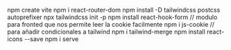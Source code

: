 npm create vite
npm i react-router-dom
npm install -D tailwindcss postcss autoprefixer
npx tailwindcss init -p
npm install react-hook-form
// modulo para fronted que nos permite leer la cookie facilmente
npm i js-cookie
// para añadir condicionales a tailwind
npm i tailwind-merge
npm install react-icons --save
npm i serve